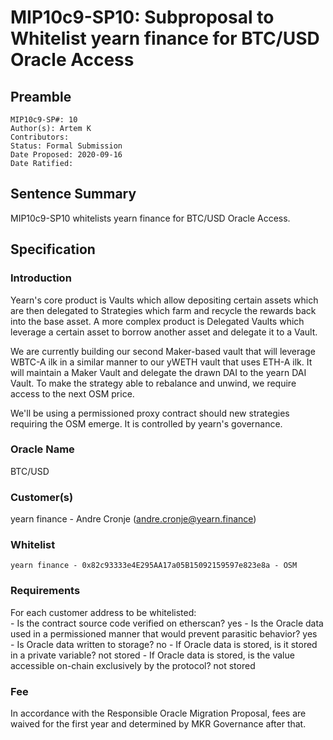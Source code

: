 # MIP10c9-SP10: Subproposal to Whitelist yearn finance for BTC/USD Oracle Access

## Preamble
```
MIP10c9-SP#: 10
Author(s): Artem K
Contributors:
Status: Formal Submission
Date Proposed: 2020-09-16
Date Ratified:
``` 

## Sentence Summary
MIP10c9-SP10 whitelists yearn finance for BTC/USD Oracle Access.

## Specification

### Introduction
Yearn's core product is Vaults which allow depositing certain assets which are then delegated to Strategies which farm and recycle the rewards back into the base asset. A more complex product is Delegated Vaults which leverage a certain asset to borrow another asset and delegate it to a Vault.

We are currently building our second Maker-based vault that will leverage WBTC-A ilk in a similar manner to our yWETH vault that uses ETH-A ilk. It will maintain a Maker Vault and delegate the drawn DAI to the yearn DAI Vault. To make the strategy able to rebalance and unwind, we require access to the next OSM price.

We'll be using a permissioned proxy contract should new strategies requiring the OSM emerge. It is controlled by yearn's governance.

### Oracle Name
BTC/USD

### Customer(s)
yearn finance - Andre Cronje (andre.cronje@yearn.finance)

### Whitelist
	yearn finance - 0x82c93333e4E295AA17a05B15092159597e823e8a - OSM

### Requirements
For each customer address to be whitelisted:   
	- Is the contract source code verified on etherscan? yes
	- Is the Oracle data used in a permissioned manner that would prevent parasitic behavior? yes   
	- Is Oracle data written to storage? no
		- If Oracle data is stored, is it stored in a private variable? not stored
		- If Oracle data is stored, is the value accessible on-chain exclusively by the protocol? not stored

### Fee

In accordance with the Responsible Oracle Migration Proposal, fees are waived for the first year and determined by MKR Governance after that.